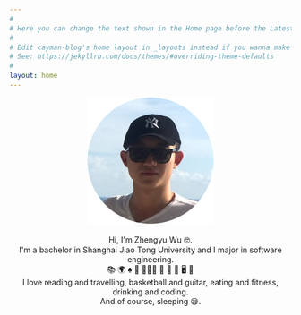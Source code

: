 ```yaml
---
#
# Here you can change the text shown in the Home page before the Latest Posts section.
#
# Edit cayman-blog's home layout in _layouts instead if you wanna make some changes
# See: https://jekyllrb.com/docs/themes/#overriding-theme-defaults
#
layout: home
---
```


<div align="center">
<img src="./myself.png">
</div>
<br>
<div align="center">
Hi, I'm Zhengyu Wu 🤓.  
</div>

<div align="center">
I'm a bachelor in Shanghai Jiao Tong University and I major in software engineering. 
</div>

<div align="center">
📚  🌍  ♠️  🍔  🏋🏻‍♀️  🎸  🍺  🎲  🖥  🏀
</div>

<div align="center">
I love reading and travelling, basketball and guitar, eating and fitness, drinking and coding. 
</div>

<div align="center">
And of course, sleeping 😪. 
</div>




